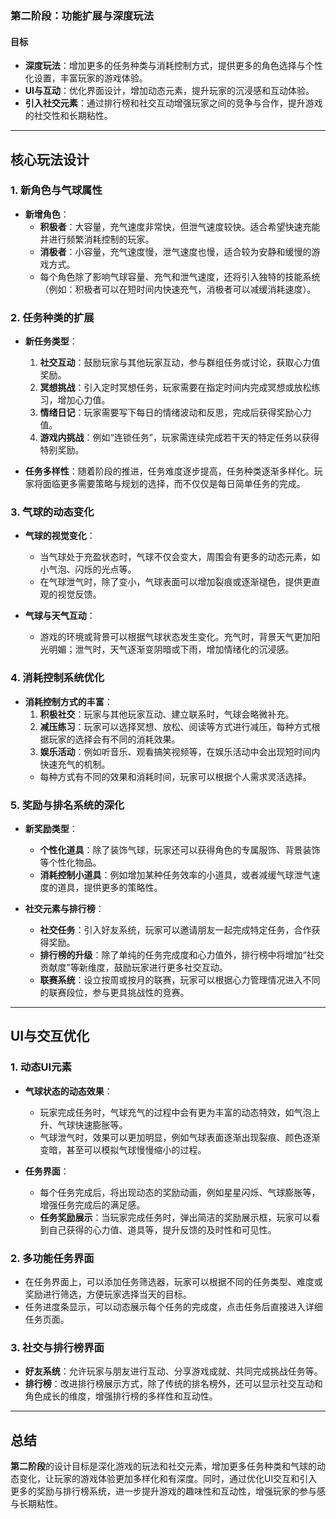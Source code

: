 ### 第二阶段：功能扩展与深度玩法

#### **目标**  
- **深度玩法**：增加更多的任务种类与消耗控制方式，提供更多的角色选择与个性化设置，丰富玩家的游戏体验。
- **UI与互动**：优化界面设计，增加动态元素，提升玩家的沉浸感和互动体验。
- **引入社交元素**：通过排行榜和社交互动增强玩家之间的竞争与合作，提升游戏的社交性和长期粘性。

---

## **核心玩法设计**  

### **1. 新角色与气球属性**  
- **新增角色**：  
  - **积极者**：大容量，充气速度非常快，但泄气速度较快。适合希望快速充能并进行频繁消耗控制的玩家。  
  - **消极者**：小容量，充气速度慢，泄气速度也慢，适合较为安静和缓慢的游戏方式。  
  - 每个角色除了影响气球容量、充气和泄气速度，还将引入独特的技能系统（例如：积极者可以在短时间内快速充气，消极者可以减缓消耗速度）。

### **2. 任务种类的扩展**  
- **新任务类型**：  
  1. **社交互动**：鼓励玩家与其他玩家互动，参与群组任务或讨论，获取心力值奖励。  
  2. **冥想挑战**：引入定时冥想任务，玩家需要在指定时间内完成冥想或放松练习，增加心力值。  
  3. **情绪日记**：玩家需要写下每日的情绪波动和反思，完成后获得奖励心力值。  
  4. **游戏内挑战**：例如“连锁任务”，玩家需连续完成若干天的特定任务以获得特别奖励。  

- **任务多样性**：随着阶段的推进，任务难度逐步提高，任务种类逐渐多样化。玩家将面临更多需要策略与规划的选择，而不仅仅是每日简单任务的完成。

### **3. 气球的动态变化**  
- **气球的视觉变化**：  
  - 当气球处于充盈状态时，气球不仅会变大，周围会有更多的动态元素，如小气泡、闪烁的光点等。  
  - 在气球泄气时，除了变小，气球表面可以增加裂痕或逐渐褪色，提供更直观的视觉反馈。  

- **气球与天气互动**：  
  - 游戏的环境或背景可以根据气球状态发生变化。充气时，背景天气更加阳光明媚；泄气时，天气逐渐变阴暗或下雨，增加情绪化的沉浸感。  

### **4. 消耗控制系统优化**  
- **消耗控制方式的丰富**：  
  1. **积极社交**：玩家与其他玩家互动、建立联系时，气球会略微补充。  
  2. **减压练习**：玩家可以选择冥想、放松、阅读等方式进行减压，每种方式根据玩家的选择会有不同的消耗效果。  
  3. **娱乐活动**：例如听音乐、观看搞笑视频等，在娱乐活动中会出现短时间内快速充气的机制。  
  - 每种方式有不同的效果和消耗时间，玩家可以根据个人需求灵活选择。

### **5. 奖励与排名系统的深化**  
- **新奖励类型**：  
  - **个性化道具**：除了装饰气球，玩家还可以获得角色的专属服饰、背景装饰等个性化物品。  
  - **消耗控制小道具**：例如增加某种任务效率的小道具，或者减缓气球泄气速度的道具，提供更多的策略性。

- **社交元素与排行榜**：  
  - **社交任务**：引入好友系统，玩家可以邀请朋友一起完成特定任务，合作获得奖励。  
  - **排行榜的升级**：除了单纯的任务完成度和心力值外，排行榜中将增加“社交贡献度”等新维度，鼓励玩家进行更多社交互动。  
  - **联赛系统**：设立按周或按月的联赛，玩家可以根据心力管理情况进入不同的联赛段位，参与更具挑战性的竞赛。

---

## **UI与交互优化**  

### **1. 动态UI元素**  
- **气球状态的动态效果**：  
  - 玩家完成任务时，气球充气的过程中会有更为丰富的动态特效，如气泡上升、气球快速膨胀等。  
  - 气球泄气时，效果可以更加明显，例如气球表面逐渐出现裂痕、颜色逐渐变暗，甚至可以模拟气球慢慢缩小的过程。

- **任务界面**：  
  - 每个任务完成后，将出现动态的奖励动画，例如星星闪烁、气球膨胀等，增强任务完成后的满足感。  
  - **任务奖励展示**：当玩家完成任务时，弹出简洁的奖励展示框，玩家可以看到自己获得的心力值、道具等，提升反馈的及时性和可见性。  

### **2. 多功能任务界面**  
- 在任务界面上，可以添加任务筛选器，玩家可以根据不同的任务类型、难度或奖励进行筛选，方便玩家选择当天的目标。  
- 任务进度条显示，可以动态展示每个任务的完成度，点击任务后直接进入详细任务页面。

### **3. 社交与排行榜界面**  
- **好友系统**：允许玩家与朋友进行互动、分享游戏成就、共同完成挑战任务等。  
- **排行榜**：改进排行榜展示方式，除了传统的排名榜外，还可以显示社交互动和角色成长的维度，增强排行榜的多样性和互动性。

---

## **总结**  
**第二阶段**的设计目标是深化游戏的玩法和社交元素，增加更多任务种类和气球的动态变化，让玩家的游戏体验更加多样化和有深度。同时，通过优化UI交互和引入更多的奖励与排行榜系统，进一步提升游戏的趣味性和互动性，增强玩家的参与感与长期粘性。
